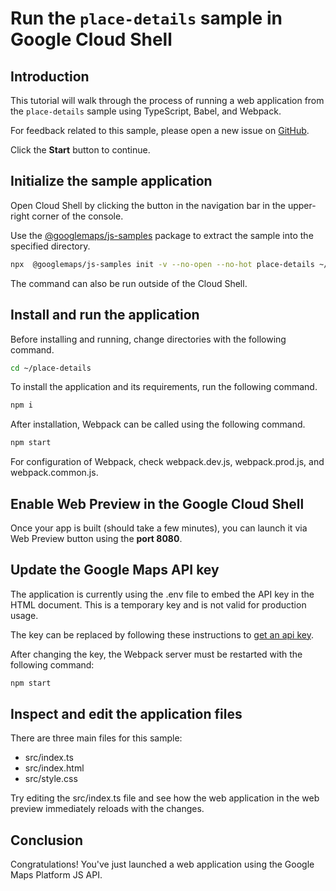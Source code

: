 # Run the `place-details` sample in Google Cloud Shell

<walkthrough-tutorial-duration duration="10"/>

## Introduction

This tutorial will walk through the process of running a web application from
the `place-details` sample using TypeScript, Babel, and Webpack.

For feedback related to this sample, please open a new issue on
[GitHub](https://github.com/googlemaps/js-samples/issues).

Click the **Start** button to continue.

## Initialize the sample application

Open Cloud Shell by clicking the
<walkthrough-cloud-shell-icon></walkthrough-cloud-shell-icon> button in the
navigation bar in the upper-right corner of the console.

Use the [@googlemaps/js-samples](https://www.npmjs.com/package/@googlemaps/js-samples) package to
extract the sample into the specified directory.

```bash
npx  @googlemaps/js-samples init -v --no-open --no-hot place-details ~/place-details
```

The command can also be run outside of the Cloud Shell.

## Install and run the application

Before installing and running, change directories with the following command.

```bash
cd ~/place-details
```

To install the application and its requirements, run the following command.

```bash
npm i
```

After installation, Webpack can be called using the following command.

```bash
npm start
```

For configuration of Webpack, check
<walkthrough-editor-open-file filePath="place-details/webpack.dev.js">webpack.dev.js</walkthrough-editor-open-file>,
<walkthrough-editor-open-file filePath="place-details/webpack.prod.js">webpack.prod.js</walkthrough-editor-open-file>,
and
<walkthrough-editor-open-file filePath="place-details/webpack.common.js">webpack.common.js</walkthrough-editor-open-file>.

## Enable Web Preview in the Google Cloud Shell

Once your app is built (should take a few minutes), you can launch it via
<walkthrough-spotlight-pointer target="cloudshell" spotlightId="devshell-web-preview-button">Web
Preview button</walkthrough-spotlight-pointer> using the **port 8080**.

## Update the Google Maps API key

The application is currently using the
<walkthrough-editor-open-file filePath="place-details/.env">.env</walkthrough-editor-open-file>
file to embed the API key in the HTML document. This is a temporary key and is
not valid for production usage.

The key can be replaced by following these instructions to
[get an api key](https://developers.google.com/maps/documentation/javascript/get-api-key).

After changing the key, the Webpack server must be restarted with the following
command:

```bash
npm start
```

## Inspect and edit the application files

There are three main files for this sample:

*   <walkthrough-editor-open-file filePath="place-details/src/index.ts">src/index.ts</walkthrough-editor-open-file>
*   <walkthrough-editor-open-file filePath="place-details/src/index.html">src/index.html</walkthrough-editor-open-file>
*   <walkthrough-editor-open-file filePath="place-details/src/style.css">src/style.css</walkthrough-editor-open-file>

Try editing the <walkthrough-editor-open-file filePath="place-details/src/index.ts">src/index.ts</walkthrough-editor-open-file> file and see how the web application in the web preview immediately reloads with the changes.

## Conclusion

<walkthrough-conclusion-trophy></walkthrough-conclusion-trophy>

Congratulations! You've just launched a web application using the Google Maps
Platform JS API.
